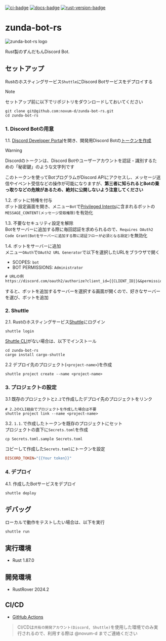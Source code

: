 
[![ci-badge][]][ci] [![docs-badge][]][docs] [![rust-version-badge]][rust-version-link]

# zunda-bot-rs

![zunda-bot-rs logo][logo]

Rust製のずんだもんDiscord Bot.

## セットアップ
Rustのホスティングサービス`Shuttle`にDiscord Botサービスをデプロイする

> [!NOTE]  
> セットアップ前に以下でリポジトリをダウンロードしておいてください
>```shell
>git clone git@github.com:novum-d/zunda-bot-rs.git
>cd zunda-bot-rs
>```

### 1. Discord Botの用意
1.1. [Discord Developer Portal](https://discord.com/developers/applications)を開き、開発用Discord Botの[トークンを作成](https://note.com/exteoi/n/nf1c37cb26c41)

> [!WARNING]  
>Discordのトークンは、Discord Botやユーザーアカウントを認証・識別するための「秘密鍵」のような文字列です  
>
>このトークンを使ってBotプログラムがDiscord APIにアクセスし、メッセージ送信やイベント受信などの操作が可能になりますが、**第三者に知られるとBotの乗っ取りなどの危険があるため、絶対に公開しないよう注意してください**

1.2. ボットに特権を付与  
   ボット設定画面を開き、メニュー`Bot`で[Privileged Intents](https://discord.com/developers/docs/events/gateway#privileged-intents)に含まれるボットの
   `MESSAGE_CONTENT(メッセージ受取権限)`を有効化


1.3. 不要なセキュリティ設定を解除  
Botをサーバーに追加する際に毎回認証を求められるので、`Requires OAuth2 Code Grant(Botをサーバーに追加する際に認証フローが必須となる設定)`を無効化

1.4. ボットをサーバーに追加  
   メニュー`OAuth`で`OAuth2 URL Generator`で以下を選択したURLをブラウザで開く

   * SCOPES: `bot`
   * BOT PERMISSIONS: `Administrator`  
    
   ```txt
   # URLの例
   https://discord.com/oauth2/authorize?client_id={{CLIENT_ID}}&&permissions={{PERMISSIONS_INTEGER}}&&scope=bot 
   ```
   
   すると、ボットを追加するサーバーを選択する画面が開くので、好きなサーバーを選び、ボットを追加
   
### 2. Shuttle
2.1. Rustのホスティングサービス[Shuttle](https://console.shuttle.dev/)にログイン
```shell
shuttle login
```
[Shuttle CLI](https://docs.shuttle.dev/guides/cli)がない場合は、以下でインストール
```shell
cd zunda-bot-rs
cargo install cargo-shuttle
```

2.2 デプロイ先のプロジェクト(`<project-name>`)を作成
```shell
shuttle project create --name <project-name> 
```
 
### 3. プロジェクトの設定
3.1 既存のプロジェクトと`2.2`で作成したデプロイ先のプロジェクトをリンク
   ```shell
   # 2.2のCLI経由でプロジェクトを作成した場合は不要
   shuttle project link --name <project-name>
   ```
3.2. `1.1.`で作成したトークンを既存のプロジェクトにセット  
   プロジェクトの直下に`Secrets.toml`を作成
   ```shell
   cp Secrets.toml.sample Secrets.toml
   ```
   コピーして作成した`Secrets.toml`にトークンを設定
   ```toml
   DISCORD_TOKEN="{{Your token}}"
   ```
   
### 4. デプロイ
4.1. 作成したBotサービスをデプロイ
   ```shell
   shuttle deploy
   ```

## デバッグ

ローカルで動作をテストしたい場合は、以下を実行
   ```shell
   shuttle run
   ```

## 実行環境

* Rust 1.87.0

## 開発環境
* RustRover 2024.2

## CI/CD

* [GitHub Actions](https://github.com/actions-rs/cargo)
 
>CI/CDは`共有の開発アカウント(Discord, Shuttle)`を使用した環境でのみ実行されるので、利用する際は @novum-d までご連絡ください


[ci]: https://github.com/novum-d/zunda-bot-rs/actions
[ci-badge]: https://img.shields.io/github/actions/workflow/status/novum-d/zunda-bot-rs/ci.yml?branch=current&style=flat-square

[docs]: https://github.com/novum-d/zunda-bot-rs/docs
[docs-badge]: https://img.shields.io/badge/docs-online-5023dd.svg?style=flat-square

[rust-version-badge]: https://img.shields.io/badge/rust-1.87.0+-93450a.svg?style=flat-square
[rust-version-link]: https://blog.rust-lang.org/2025/05/15/Rust-1.87.0

[logo]: https://github.com/user-attachments/assets/47b6028f-fea4-4aae-b615-aff4f8e1c197
